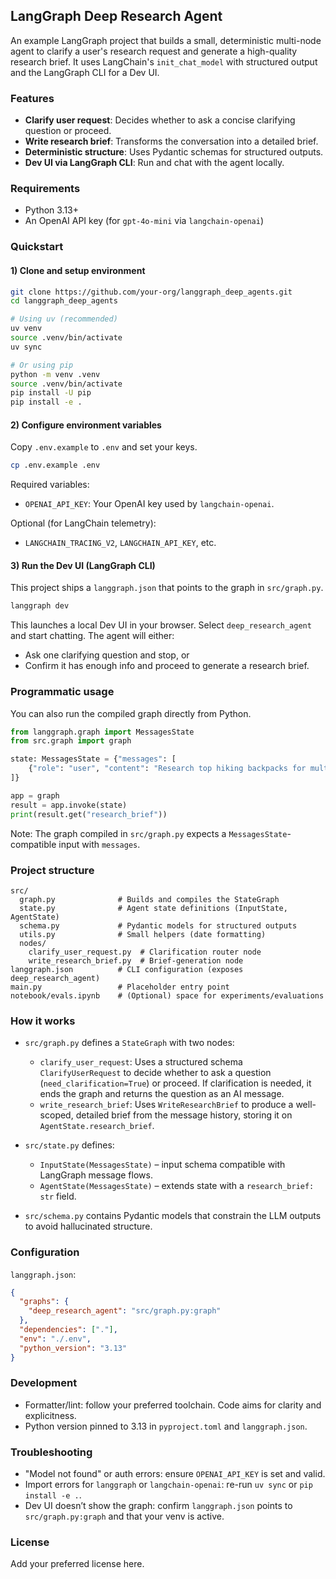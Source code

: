 ## LangGraph Deep Research Agent

An example LangGraph project that builds a small, deterministic multi-node agent to clarify a user's research request and generate a high-quality research brief. It uses LangChain's `init_chat_model` with structured output and the LangGraph CLI for a Dev UI.

### Features

- **Clarify user request**: Decides whether to ask a concise clarifying question or proceed.
- **Write research brief**: Transforms the conversation into a detailed brief.
- **Deterministic structure**: Uses Pydantic schemas for structured outputs.
- **Dev UI via LangGraph CLI**: Run and chat with the agent locally.

### Requirements

- Python 3.13+
- An OpenAI API key (for `gpt-4o-mini` via `langchain-openai`)

### Quickstart

#### 1) Clone and setup environment

```bash
git clone https://github.com/your-org/langgraph_deep_agents.git
cd langgraph_deep_agents

# Using uv (recommended)
uv venv
source .venv/bin/activate
uv sync

# Or using pip
python -m venv .venv
source .venv/bin/activate
pip install -U pip
pip install -e .
```

#### 2) Configure environment variables

Copy `.env.example` to `.env` and set your keys.

```bash
cp .env.example .env
```

Required variables:

- `OPENAI_API_KEY`: Your OpenAI key used by `langchain-openai`.

Optional (for LangChain telemetry):

- `LANGCHAIN_TRACING_V2`, `LANGCHAIN_API_KEY`, etc.

#### 3) Run the Dev UI (LangGraph CLI)

This project ships a `langgraph.json` that points to the graph in `src/graph.py`.

```bash
langgraph dev
```

This launches a local Dev UI in your browser. Select `deep_research_agent` and start chatting. The agent will either:

- Ask one clarifying question and stop, or
- Confirm it has enough info and proceed to generate a research brief.

### Programmatic usage

You can also run the compiled graph directly from Python.

```python
from langgraph.graph import MessagesState
from src.graph import graph

state: MessagesState = {"messages": [
    {"role": "user", "content": "Research top hiking backpacks for multi-day trips in 2025."}
]}

app = graph
result = app.invoke(state)
print(result.get("research_brief"))
```

Note: The graph compiled in `src/graph.py` expects a `MessagesState`-compatible input with `messages`.

### Project structure

```text
src/
  graph.py              # Builds and compiles the StateGraph
  state.py              # Agent state definitions (InputState, AgentState)
  schema.py             # Pydantic models for structured outputs
  utils.py              # Small helpers (date formatting)
  nodes/
    clarify_user_request.py  # Clarification router node
    write_research_brief.py  # Brief-generation node
langgraph.json          # CLI configuration (exposes deep_research_agent)
main.py                 # Placeholder entry point
notebook/evals.ipynb    # (Optional) space for experiments/evaluations
```

### How it works

- `src/graph.py` defines a `StateGraph` with two nodes:

  - `clarify_user_request`: Uses a structured schema `ClarifyUserRequest` to decide whether to ask a question (`need_clarification=True`) or proceed. If clarification is needed, it ends the graph and returns the question as an AI message.
  - `write_research_brief`: Uses `WriteResearchBrief` to produce a well-scoped, detailed brief from the message history, storing it on `AgentState.research_brief`.

- `src/state.py` defines:

  - `InputState(MessagesState)` – input schema compatible with LangGraph message flows.
  - `AgentState(MessagesState)` – extends state with a `research_brief: str` field.

- `src/schema.py` contains Pydantic models that constrain the LLM outputs to avoid hallucinated structure.

### Configuration

`langgraph.json`:

```json
{
  "graphs": {
    "deep_research_agent": "src/graph.py:graph"
  },
  "dependencies": ["."],
  "env": "./.env",
  "python_version": "3.13"
}
```

### Development

- Formatter/lint: follow your preferred toolchain. Code aims for clarity and explicitness.
- Python version pinned to 3.13 in `pyproject.toml` and `langgraph.json`.

### Troubleshooting

- "Model not found" or auth errors: ensure `OPENAI_API_KEY` is set and valid.
- Import errors for `langgraph` or `langchain-openai`: re-run `uv sync` or `pip install -e .`.
- Dev UI doesn’t show the graph: confirm `langgraph.json` points to `src/graph.py:graph` and that your venv is active.

### License

Add your preferred license here.
